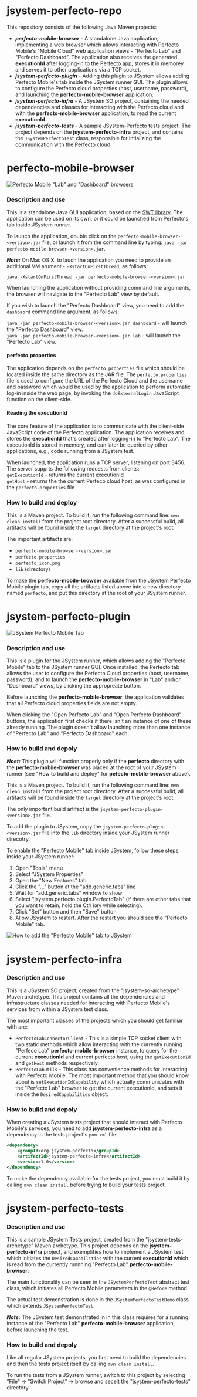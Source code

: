 # jsystem-perfecto-repo

This repository consists of the following Java Maven projects:
* ***perfecto-mobile-browser*** - A standalone Java application, implementing a web browser which allows interacting with Perfecto Mobile's "Mobile Cloud" web application views - "Perfecto Lab" and "Perfecto Dashboard". The application also receives the  generated **executionId** after logging-in to the Perfecto app, stores it in memorey and serves it to other applications via a TCP socket.
* ***jsystem-perfecto-plugin*** - Adding this plugin to JSystem allows adding Perfecto Mobile's tab inside the JSystem runner GUI. The plugin allows to configure the Perfecto cloud properties (host, username, password), and launching the **perfecto-mobile-browser** application.
* ***jsystem-perfecto-infra*** - A JSystem SO project, containing the needed dependencies and classes for interacting with the Perfecto cloud and with the **perfecto-mobile-browser** application, to read the current **executionId**.
* ***jsystem-perfecto-tests*** - A sample JSystem-Perfecto tests project. The project depends on the **jsystem-perfecto-infra** project, and contains the `JSystemPerfectoTest` class, responsible for intializing the communication with the Perfecto cloud.

# perfecto-mobile-browser
![Perfecto Mobile "Lab" and "Dashboard" browsers](https://github.com/ronyb/jsystem-perfecto-plugin/blob/master/images/perfecto_browsers.png)

### Description and use

This is a standalone Java GUI application, based on the [SWT library](https://www.eclipse.org/swt/). The application can be used on its own, or it could be launched from Perfecto's tab inside JSystem runner.

To launch the application, double click on the `perfecto-mobile-browser-<version>.jar` file, or launch it from the command line by typing: `java -jar perfecto-mobile-browser-<version>.jar`.

***Note:*** On Mac OS X, to lauch the application you need to provide an additional VM arument - `-XstartOnFirstThread`, as follows:

`java -XstartOnFirstThread -jar perfecto-mobile-browser-<version>.jar`

When launching the application without providing command line arguments, the browser will navigate to the "Perfecto Lab" view by default.

If you wish to launch the "Perfecto Dashboard" view, you need to add the `dashbaord` command line argument, as follows: 

`java -jar perfecto-mobile-browser-<version>.jar dashboard` - will launch the "Perfecto Dashboard" view.<br>
`java -jar perfecto-mobile-browser-<version>.jar lab` - will launch the "Perfecto Lab" view.

#### perfecto.properties
The application depends on the `perfecto.properties` file which should be located inside the same directory as the JAR file.
The `perfecto.properties` file is used to configure the URL of the Perfecto Cloud and the username and password which would be used by the application to perform automatic log-in inside the web page, by invoking the `doExternalLogin` JavaScript function on the client-side.

#### Reading the executionId
The core feature of the application is to communicate with the client-side JavaScript code of the Perfecto application. The application receives and stores the **executionId** that's created after logging-in to "Perfecto Lab". The executionId is stored in memory, and can later be queried by other applications, e.g., code running from a JSystem test.

When launched, the application runs a TCP server, listening on port 3456. The server supprts the following requests from clients:<br>
`getExecutionId` - returns the current executionId<br>
`getHost` - returns the the current Perfeco cloud host, as was configured in the `perfecto.properties` file<br>

### How to build and deploy
This is a Maven project. To build it, run the following command line: `mvn clean install` from the project root directory. After a successful build, all artifacts will be found inside the `target` directory at the project's root.

The important artifacts are:
* `perfecto-mobile-browser-<version>.jar`
* `perfecto.properties`
* `perfecto_icon.png`
* `lib` (directory)

To make the **perfecto-mobile-browser** available from the JSystem Perfecto Mobile plugin tab, copy all the artifacts listed above into a new directory named `perfecto`, and put this directory at the root of your JSystem runner.

# jsystem-perfecto-plugin
![JSystem Perfecto Mobile Tab](https://github.com/ronyb/jsystem-perfecto-plugin/blob/master/images/jsystem_perfecto_tab.png)

### Description and use

This is a plugin for the JSystem runner, which allows adding the "Perfecto Mobile" tab to the JSystem runner GUI. Once installed, the Perfecto tab allows the user to configure the Perfecto Cloud properties (host, username, password), and to launch the **perfecto-mobile-browser** in "Lab" and/or "Dashboard" views, by clicking the appropreate button.

Before launching the **perfecto-mobile-browser**, the application validates that all Perfecto cloud properties fields are not empty.

When clicking the "Open Perfecto Lab" and "Open Perfecto Dashboard" buttons, the application first checks if there isn't an instance of one of these already running. The plugin doesn't allow launching more than one instance of "Perfecto Lab" and "Perfecto Dashboard" each.

### How to build and depoly

***Noet:*** This plugin will function properly only if the **perfecto** directory with the **perfecto-mobile-browser** was placed at the root of your JSystem runner (see "How to build and deploy" for **pefecto-mobile-browser** above).

This is a Maven project. To build it, run the following command line: `mvn clean install` from the project root directory. After a successful build, all artifacts will be found inside the `target` directory at the project's root.

The only important build artifact is the `jsystem-perfecto-plugin-<version>.jar` file.

To add the plugin to JSystem, copy the `jsystem-perfecto-plugin-<version>.jar` file into the `lib` directory inside your JSystem runner direcotry.

To enable the "Perfecto Mobile" tab inside JSystem, follow these steps, inside your JSystem runner:

1. Open "Tools" menu
2. Select "JSystem Properties"
3. Open the "New Features" tab
4. Click the "..." button at the "add.generic.tabs" line
5. Wait for "add.generic.tabs" window to show
6. Select "jsystem.perfecto.plugin.PerfectoTab" (if there are other tabs that you want to retain, hold the Ctrl key while selecting).
7. Click "Set" button and then "Save" button
8. Allow JSystem to restart. After the restart you should see the "Perfecto Mobile" tab.

![How to add the "Perfecto Mobile" tab to JSystem](https://github.com/ronyb/jsystem-perfecto-plugin/blob/master/images/add_jsystem_perfecto_tab.png)

# jsystem-perfecto-infra

### Description and use
This is a JSystem SO project, created from the "jsystem-so-archetype" Maven archetype. This project contains all the dependencies and infrastructure classes needed for interacting with Perfecto Mobile's services from within a JSystem test class.

The most important classes of the projects which you should get familiar with are:
* `PerfectoLabConnectorClient` - This is a simple TCP socket client with two static methods which allow interacting with the currently running "Perfeco Lab" **perfecto-mobile-browser** instance, to query for the current **executionId** and current perfecto host, using the `getExecutionId` and `getHost` methods respectively.
* `PerfectoLabUtils` - This class has convenience methods for interacting with Perfecto Mobile. The most important method that you should know about is `setExecutionIdCapability` which actually communicates with the "Perfecto Lab" browser to get the current executionId, and sets it inside the `DesiredCapabilities` object.

### How to build and depoly
When creating a JSystem tests project that should interact with Perfecto Mobile's services, you need to add **jsystem-perfecto-infra** as a dependency in the tests project's `pom.xml` file:
```xml
<dependency>
	<groupId>org.jsystem.perfecto</groupId>
	<artifactId>jsystem-perfecto-infra</artifactId>
	<version>1.0</version>
</dependency>
```
To make the dependency available for the tests project, you must build it by calling `mvn clean install` before trying to build your tests project.

# jsystem-perfecto-tests

### Description and use
This is a sample JSystem Tests project, created from the "jsystem-tests-archetype" Maven archetype. This project depends on the **jsystem-perfecto-infra** project, and exemplifies how to implement a JSystem test which initiates the `DesiredCapabilities` with the current **executionId** which is read from the currently runnning "Perfecto Lab" **perfecto-mobile-browser**.

The main functionality can be seen in the `JSystemPerfectoTest` abstract test class, which initiates all Perfecto Mobile parameters in the `@Before` method.

The actual test demonstration is done in the `JSystemPerfectoTestDemo` class which extends `JSystemPerfectoTest`.

***Note:*** The JSystem test demonstrated in in this class requires for a running instance of the "Perfecto Lab" **perfecto-mobile-browser** application, before launching the test.

### How to build and depoly
Like all regular JSystem projects, you first need to build the dependencies and then the tests project itself by calling `mvn clean install`.

To run the tests from a JSystem runner, switch to this project by selecting "File" -> "Switch Project" -> browse and secelt the "jsystem-perfecto-tests" directory.
